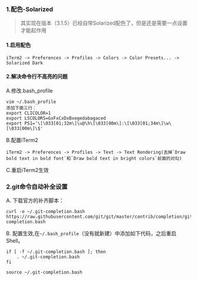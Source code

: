 ### 1.配色-Solarized
> 其实现在版本（3.1.5）已经自带Solarized配色了，但是还是需要一点设置才能起作用

#### 1.启用配色
```shell
iTerm2 -> Preferences -> Profiles -> Colors -> Color Presets... -> Solarized Dark
```
#### 2.解决命令行不高亮的问题

A.修改.bash_profile
```shell
vim ~/.bash_profile
添加下面三行：
export CLICOLOR=1
export LSCOLORS=GxFxCxDxBxegedabagaced
export PS1='\[\033[01;32m\]\u@\h\[\033[00m\]:\[\033[01;34m\]\w\[\033[00m\]\$'
```
B.配置iTerm2
```shell
iTerm2 -> Preferences -> Profiles -> Text -> Text Rendering(去掉`Draw bold text in bold font`和`Draw bold text in bright colors`前面的对勾)
```
C.重启iTerm2生效

### 2.git命令自动补全设置
A. 下载官方的补齐脚本：
``` shell
curl -o ~/.git-completion.bash https://raw.githubusercontent.com/git/git/master/contrib/completion/git-completion.bash
```
B. 配置生效,在`~/.bash_profile`（没有就新建）中添加如下代码，之后重启Shell。
``` shell
if [ -f ~/.git-completion.bash ]; then
    . ~/.git-completion.bash
fi

source ~/.git-completion.bash
```
